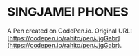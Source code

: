 # SINGJAMEI PHONES

A Pen created on CodePen.io. Original URL: [https://codepen.io/rahito/pen/JjgGabr](https://codepen.io/rahito/pen/JjgGabr).

